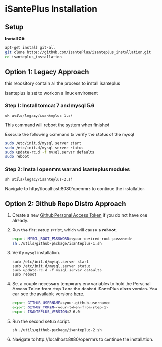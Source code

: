 # iSantePlus Installation

## Setup

**Install Git**

```sh
apt-get install git-all
git clone https://github.com/IsantePlus/isanteplus_installation.git
cd isanteplus_installation
```

## Option 1: Legacy Approach
this repository contain all the process to install isanteplus

isanteplus is set to work on a linux enviroment 
 
### Step 1: Install tomcat 7 and mysql 5.6

```
sh utils/legacy/isanteplus-1.sh
```

This command will reboot the system when finished

Execute the following command to verify the status of the mysql

```sh
sudo /etc/init.d/mysql.server start
sudo /etc/init.d/mysql.server status
sudo update-rc.d -f mysql.server defaults
sudo reboot
```

### Step 2: Install openmrs war and isanteplus modules
`sh utils/legacy/isanteplus-2.sh`

Navigate to http://localhost:8080/openmrs to continue the installation

## Option 2: Github Repo Distro Approach

1. Create a new [Github Personal Access Token](https://docs.github.com/en/free-pro-team@latest/github/authenticating-to-github/creating-a-personal-access-token) if you do not have one already.

2. Run the first setup script, which will cause a **reboot**.
   ```sh
   export MYSQL_ROOT_PASSWORD=<your-desired-root-password>
   sh ./utils/github-package/isanteplus-1.sh
   ```

3. Verify `mysql` installation.
    ```
    sudo /etc/init.d/mysql.server start
    sudo /etc/init.d/mysql.server status
    sudo update-rc.d -f mysql.server defaults
    sudo reboot
    ```

4. Set a couple necessary temporary env variables to hold the Personal Access Token from step 1 and the desired iSantePlus distro version. You can see the available versions [here](https://github.com/IsantePlus/isanteplus-packages/packages/541438/versions).
    ```sh
    export GITHUB_USERNAME=<your-github-username>
    export GITHUB_TOKEN=<your-token-from-step-1>
    export ISANTEPLUS_VERSION=2.6.0
    ```

5. Run the second setup script.
   ```
   sh ./utils/github-package/isanteplus-2.sh
   ```

6. Navigate to http://localhost:8080/openmrs to continue the installation.